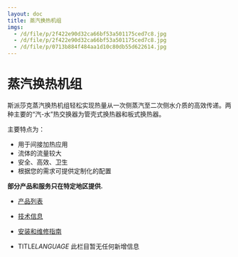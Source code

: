 ```yaml
---
layout: doc
title: 蒸汽换热机组
imgs:
  - /d/file/p/2f422e90d32ca66bf53a501175ced7c8.jpg
  - /d/file/p/2f422e90d32ca66bf53a501175ced7c8.jpg
  - /d/file/p/0713b884f484aa1d10c80db55d622614.jpg
---
```


# 蒸汽换热机组

斯派莎克蒸汽换热机组轻松实现热量从一次侧蒸汽至二次侧水介质的高效传递。两种主要的“汽-水”热交换器为管壳式换热器和板式换热器。

主要特点为：

- 用于间接加热应用
- 流体的流量较大
- 安全、高效、卫生
- 根据您的需求可提供定制化的配置

**部分产品和服务只在特定地区提供.**

- [产品列表](<javascript:navactive(1);>)
- [技术信息](<javascript:navactive(2);>)
- [安装和维修指南](<javascript:navactive(3);>)

- TITLE*LANGUAGE*
  此栏目暂无任何新增信息
